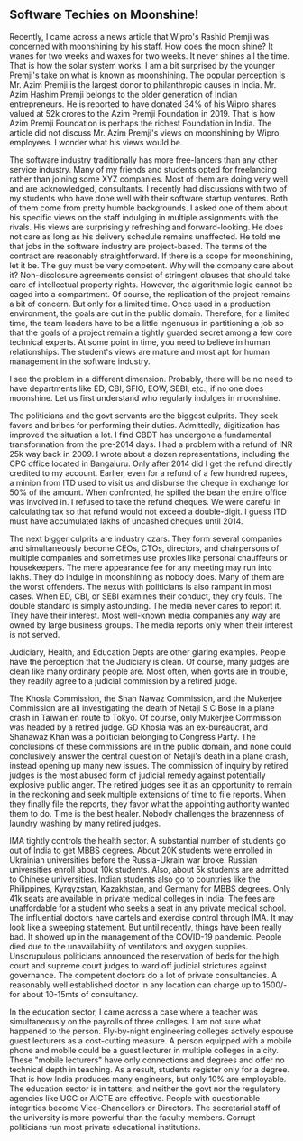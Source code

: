 ##  Software Techies on Moonshine! 

Recently, I came across a news article that Wipro's Rashid Premji was concerned with moonshining by his staff. How does the moon shine? It 
wanes for two weeks and waxes for two weeks. It never shines all the time. That is how the solar system works. I am a bit surprised by the 
younger Premji's take on what is known as moonshining. The popular perception is Mr. Azim Premji is the largest donor to philanthropic
causes in India. Mr. Azim Hashim Premji belongs to the older generation of Indian entrepreneurs. He is reported to have donated 34% of
his Wipro shares valued at 52k crores to the Azim Premji Foundation in 2019. That is how Azim Premji Foundation is perhaps the richest 
Foundation in India. The article did not discuss Mr. Azim Premji's views on moonshining by Wipro employees. I wonder what his views 
would be.

The software industry traditionally has more free-lancers than any other service industry. Many of my friends and students opted 
for freelancing rather than joining some XYZ companies. Most of them are doing very well and are acknowledged, consultants. I 
recently had discussions with two of my students who have done well with their software startup ventures. Both of them come from 
pretty humble backgrounds. I asked one of them about his specific views on the staff indulging in multiple assignments with the
rivals. His views are surprisingly refreshing and forward-looking. He does not care as long as his delivery schedule remains 
unaffected. He told me that jobs in the software industry are project-based. The terms of the contract are reasonably straightforward.
If there is a scope for moonshining, let it be. The guy must be very competent. Why will the company care about it? 
Non-disclosure agreements consist of stringent clauses that should take care of intellectual property rights. However, the 
algorithmic logic cannot be caged into a compartment. Of course, the replication of the project remains a bit of concern. But only
for a limited time. Once used in a production environment, the goals are out in the public domain. Therefore, for a limited time,
the team leaders have to be a little ingenuous in partitioning a job so that the goals of a project remain a tightly guarded secret 
among a few core technical experts. At some point in time, you need to believe in human relationships. The student's views are 
mature and most apt for human management in the software industry.

I see the problem in a different dimension. Probably, there will be no need to have departments like ED, CBI, SFIO, EOW, SEBI, etc., if no 
one does moonshine. Let us first understand who regularly indulges in moonshine.

The politicians and the govt servants are the biggest culprits. They seek favors and bribes for performing their duties. Admittedly, 
digitization has improved the situation a lot. I find CBDT has undergone a fundamental transformation from the pre-2014 days. I had a 
problem with a refund of INR 25k way back in 2009. I wrote about a dozen representations, including the CPC office located in Bangaluru. 
Only after 2014 did I get the refund directly credited to my account. Earlier, even for a refund of a few hundred rupees, a minion from 
ITD used to visit us and disburse the cheque in exchange for 50% of the amount. When confronted, he spilled the bean the entire office was 
involved in.  I refused to take the refund cheques. We were careful in calculating tax so that refund would not exceed a double-digit. I 
guess ITD must have accumulated lakhs of uncashed cheques until 2014.

The next bigger culprits are industry czars. They form several companies and simultaneously become CEOs, CTOs, directors, and chairpersons 
of multiple companies and sometimes use proxies like personal chauffeurs or housekeepers. The mere appearance fee for any meeting may run 
into lakhs. They do indulge in moonshining as nobody does. Many of them are the worst offenders. The nexus with politicians is also 
rampant in most cases. When ED, CBI, or SEBI examines their conduct, they cry fouls. The double standard is simply astounding. The media 
never cares to report it. They have their interest. Most well-known media companies any way are owned by large business groups. The media 
reports only when their interest is not served.

Judiciary, Health, and Education Depts are other glaring examples. People have the perception that the Judiciary is clean. Of course, many 
judges are clean like many ordinary people are. Most often, when govts are in trouble, they readily agree to a judicial commission by a 
retired judge.

The Khosla Commission, the Shah Nawaz Commission, and the Mukerjee Commission are all investigating the death of Netaji S C Bose in a 
plane crash in Taiwan en route to Tokyo. Of course, only Mukerjee Commission was headed by a retired judge. GD Khosla was an 
ex-bureaucrat, and Shanawaz Khan was a politician belonging to Congress Party. The conclusions of these commissions are in the 
public domain, and none could conclusively answer the central question of Netaji's death in a plane crash, instead opening up many new 
issues. The commission of inquiry by retired judges is the most abused form of judicial remedy against potentially explosive public anger. 
The retired judges see it as an opportunity to remain in the reckoning and seek multiple extensions of time to file reports. When they 
finally file the reports, they favor what the appointing authority wanted them to do. Time is the best healer. Nobody challenges the 
brazenness of laundry washing by many retired judges.

IMA tightly controls the health sector. A substantial number of students go out of India to get MBBS degrees. About 20K students were 
enrolled in Ukrainian universities before the Russia-Ukrain war broke. Russian universities enroll about 10k students. Also, about 5k 
students are admitted to Chinese universities. Indian students also go to countries like the Philippines, Kyrgyzstan, Kazakhstan, 
and Germany for MBBS degrees. Only 41k seats are available in private medical colleges in India. The fees are unaffordable for a 
student who seeks a seat in any private medical school. The influential doctors have cartels and exercise control through IMA. 
It may look like a sweeping statement. But until recently, things have been really bad. It showed up in the management of the 
COVID-19 pandemic. People died due to the unavailability of ventilators and oxygen supplies. Unscrupulous politicians announced 
the reservation of beds for the high court and supreme court judges to ward off judicial strictures against governance. 
The competent doctors do a lot of private consultancies. A reasonably well established doctor in any location can charge up to
1500/- for about 10-15mts of consultancy. 

In the education sector, I came across a case where a teacher was simultaneously on the payrolls of three colleges. I am not sure what 
happened to the person. Fly-by-night engineering colleges actively espouse guest lecturers as a cost-cutting measure. A person equipped 
with a mobile phone and mobile could be a guest lecturer in multiple colleges in a city. These "mobile lecturers" have only connections 
and degrees and offer no technical depth in teaching. As a result, students register only for a degree. That is how India produces many 
engineers, but only 10% are employable. The education sector is in tatters, and neither the govt nor the regulatory agencies like UGC or 
AICTE are effective. People with questionable integrities become Vice-Chancellors or Directors. The secretarial staff of the university is 
more powerful than the faculty members. Corrupt politicians run most private educational institutions.
